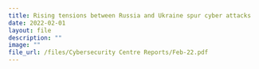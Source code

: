 ```yaml
---
title: Rising tensions between Russia and Ukraine spur cyber attacks
date: 2022-02-01
layout: file
description: ""
image: ""
file_url: /files/Cybersecurity Centre Reports/Feb-22.pdf
---
```

